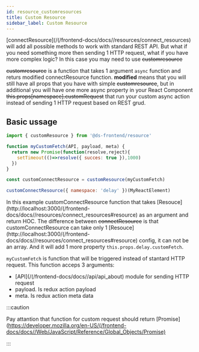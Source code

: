 ```yaml
---
id: resource_customresources
title: Custom Resource
sidebar_label: Custom Resource
---
```


[connectResource](/(/frontend-docs/docs//resources/connect_resources) will add all possible methods to work with standard REST API.
But what if you need something more then sending 1 HTTP request, what if you have more complex logic?
In this case you may need to use ~~customresource~~


~~customresource~~ is a function that takes 1 argument `async` function and returs modified connectResource function.
**modified** means that you will still have all props that you have with simple ~~customresource~~, but in additional you will have one more async property in your React Component ~~this.props[namespace].customRequest~~ that run your custom async action instead of sending 1 HTTP request based on REST grud.

## Basic ussage

```javascript
import { customResource } from '@ds-frontend/resource'

function myCustomFetch(API, payload, meta) {
  return new Promise(function(resolve,reject){
    setTimeout(()=>resolve({ succes: true }),1000)
  })
}

const customConnectResource = customResource(myCustomFetch)

customConnectResource({ namespace: 'delay' })(MyReactElement)

```

In this example customConnectResource function that takes [Resouce](http://localhost:3000/(/frontend-docs/docs//resources/connect_resources#resource) as an argument and return HOC. The difference between ~~connectResource~~ is that customConnectResource can take only 1 [Resouce](http://localhost:3000/(/frontend-docs/docs//resources/connect_resources#resource) config, it can not be an array. And it will add 1 more property `this.props.delay.customFetch`.

`myCustomFetch` is function that will be triggered instead of stantard HTTP request. This function acceps 3 arguments:
 - [API](/(/frontend-docs/docs//api/api_about) module for sending HTTP request
 - payload. Is redux action payload
 - meta. Is redux action meta data
 
:::caution

Pay attantion that function for custom request should return [Promise](https://developer.mozilla.org/en-US/(/frontend-docs/docs//Web/JavaScript/Reference/Global_Objects/Promise)

:::